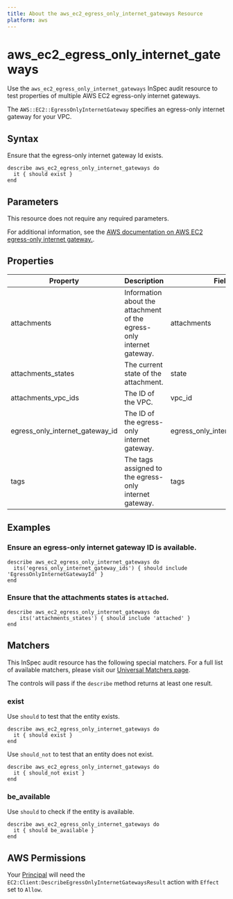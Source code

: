 ```yaml
---
title: About the aws_ec2_egress_only_internet_gateways Resource
platform: aws
---
```


# aws_ec2_egress_only_internet_gateways

Use the `aws_ec2_egress_only_internet_gateways` InSpec audit resource to test properties of multiple AWS EC2 egress-only internet gateways.

The `AWS::EC2::EgressOnlyInternetGateway` specifies an egress-only internet gateway for your VPC.

## Syntax

Ensure that the egress-only internet gateway Id exists.

    describe aws_ec2_egress_only_internet_gateways do
      it { should exist }
    end

## Parameters

This resource does not require any required parameters.

For additional information, see the [AWS documentation on AWS EC2 egress-only internet gateway.](https://docs.aws.amazon.com/AWSCloudFormation/latest/UserGuide/aws-resource-ec2-egressonlyinternetgateway.html).

## Properties

| Property | Description | Fields |
| --- | --- | --- |
| attachments | Information about the attachment of the egress-only internet gateway. | attachments |
| attachments_states | The current state of the attachment. | state |
| attachments_vpc_ids | The ID of the VPC. | vpc_id |
| egress_only_internet_gateway_id | The ID of the egress-only internet gateway. | egress_only_internet_gateway_id |
| tags | The tags assigned to the egress-only internet gateway. | tags |

## Examples

### Ensure an egress-only internet gateway ID is available.

    describe aws_ec2_egress_only_internet_gateways do
      its('egress_only_internet_gateway_ids') { should include 'EgressOnlyInternetGatewayId' }
    end

### Ensure that the attachments states is `attached`.

    describe aws_ec2_egress_only_internet_gateways do
        its('attachments_states') { should include 'attached' }
    end

## Matchers

This InSpec audit resource has the following special matchers. For a full list of available matchers, please visit our [Universal Matchers page](https://www.inspec.io/docs/reference/matchers/).

The controls will pass if the `describe` method returns at least one result.

### exist

Use `should` to test that the entity exists.

    describe aws_ec2_egress_only_internet_gateways do
      it { should exist }
    end

Use `should_not` to test that an entity does not exist.

    describe aws_ec2_egress_only_internet_gateways do
      it { should_not exist }
    end

### be_available

Use `should` to check if the entity is available.

    describe aws_ec2_egress_only_internet_gateways do
      it { should be_available }
    end

## AWS Permissions

Your [Principal](https://docs.aws.amazon.com/IAM/latest/UserGuide/intro-structure.html#intro-structure-principal) will need the `EC2:Client:DescribeEgressOnlyInternetGatewaysResult` action with `Effect` set to `Allow`.
